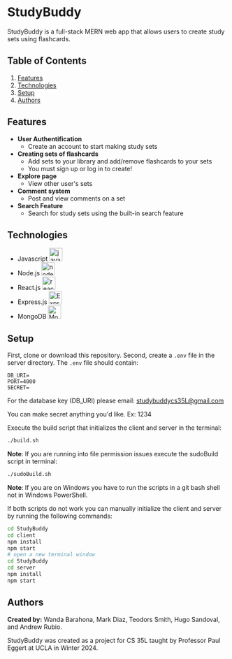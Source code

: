 # StudyBuddy
StudyBuddy is a full-stack MERN web app that allows users to create study sets using flashcards.

## Table of Contents
1. [Features](#features)
2. [Technologies](#technologies)
3. [Setup](#setup)
4. [Authors](#authors)

## Features
- **User Authentification**
  - Create an account to start making study sets
- **Creating sets of flashcards**
  - Add sets to your library and add/remove flashcards to your sets
  - You must sign up or log in to create!
- **Explore page**
  - View other user's sets
- **Comment system**
  - Post and view comments on a set
- **Search Feature**
  - Search for study sets using the built-in search feature

## Technologies
 - Javascript <img src="https://seeklogo.com/images/J/javascript-logo-8892AEFCAC-seeklogo.com.png" alt="javascript" width="30px">
 - Node.js <img src="https://seeklogo.com/images/N/nodejs-logo-FBE122E377-seeklogo.com.png" alt="node.js" width="30px">
 - React.js <img src="https://cdn4.iconfinder.com/data/icons/logos-3/600/React.js_logo-512.png" alt="react.js" width="30px">
 - Express.js <img src="https://img.shields.io/badge/express.js-%23404d59.svg?style=for-the-badge&logo=express&logoColor=%2361DAFB" alt="Express.js" height="30px">
 - MongoDB <img src="https://upload.wikimedia.org/wikipedia/commons/thumb/e/eb/MongoDB_Logo.png/1598px-MongoDB_Logo.png?20180423174357" alt="MongoDB" height="30px">

## Setup
First, clone or download this repository.
Second, create a `.env` file in the server directory. The `.env` file should contain:
```
DB_URI=
PORT=4000
SECRET=
```
For the database key (DB_URI) please email: studybuddycs35L@gmail.com

You can make secret anything you'd like. Ex: 1234

Execute the build script that initializes the client and server in the terminal:
```bash
./build.sh
```

**Note**: If you are running into file permission issues execute the sudoBuild script in terminal:
```bash
./sudoBuild.sh
```

**Note**: If you are on Windows you have to run the scripts in a git bash shell not in Windows PowerShell.

If both scripts do not work you can manually initialize the client and server by running the following commands:
```bash
cd StudyBuddy
cd client
npm install
npm start
# open a new terminal window
cd StudyBuddy
cd server
npm install
npm start
```

## Authors
**Created by:** Wanda Barahona, Mark Diaz, Teodors Smith, Hugo Sandoval, and Andrew Rubio.

StudyBuddy was created as a project for CS 35L taught by Professor Paul Eggert at UCLA in Winter 2024.
